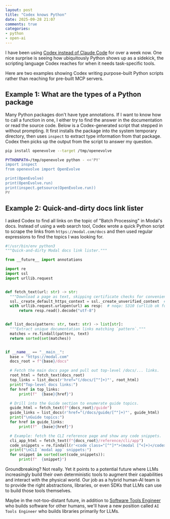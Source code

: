 ```yaml
---
layout: post
title: "Codex knows Python"
date: 2025-09-28 21:07
comments: true
categories: 
- python
- open-ai
---
```


I have been using [Codex instead of Claude Code](/due-to-odd-jax-issues.html)
for over a week now. One nice surprise is seeing how ubiquitously Python shows
up as a sidekick, the scripting language Codex reaches for when it needs
task-specific tools.

Here are two examples showing Codex writing purpose-built Python scripts
rather than reaching for pre-built MCP servers.

## Example 1: What are the types of a Python package

Many Python packages don't have type annotations. If I want to know how to call
a function in one, I either try to find the answer in the documentation or read
the source code. Below is a Codex-generated script that stepped in without
prompting. It first installs the package into the system temporary directory,
then uses `inspect` to extract type information from that package. Codex then
picks up the output from the script to answer my question.

```bash
pip install openevolve --target /tmp/openevolve

PYTHONPATH=/tmp/openevolve python - <<'PY'
import inspect
from openevolve import OpenEvolve

print(OpenEvolve)
print(OpenEvolve.run)
print(inspect.getsource(OpenEvolve.run))
PY
```

## Example 2: Quick-and-dirty docs link lister

I asked Codex to find all links on the topic of "Batch Processing" in Modal's
docs. Instead of using a web search tool, Codex wrote a quick Python script to
scrape the links from `https://modal.com/docs` and then used regular
expressions to find the topics I was looking for.


```python
#!/usr/bin/env python3
"""Quick-and-dirty Modal docs link lister."""

from __future__ import annotations

import re
import ssl
import urllib.request


def fetch_text(url: str) -> str:
  """Download a page as text, skipping certificate checks for convenience."""
  ssl._create_default_https_context = ssl._create_unverified_context  # nosec - CLI helper
  with urllib.request.urlopen(url) as resp:  # noqa: S310 (urllib ok for one-off script)
      return resp.read().decode("utf-8")


def list_docs(pattern: str, text: str) -> list[str]:
  """Extract unique documentation links matching `pattern`."""
  matches = re.findall(pattern, text)
  return sorted(set(matches))


if __name__ == "__main__":
  base = "https://modal.com"
  docs_root = f"{base}/docs"

  # Fetch the main docs page and pull out top-level /docs/... links.
  root_html = fetch_text(docs_root)
  top_links = list_docs(r'href="(/docs/[^"]+)"', root_html)
  print("Top-level docs links:")
  for href in top_links:
      print(f"  {base}{href}")

  # Drill into the Guide section to enumerate guide topics.
  guide_html = fetch_text(f"{docs_root}/guide")
  guide_links = list_docs(r'href="(/docs/guide/[^"]+)"', guide_html)
  print("\nGuide topics:")
  for href in guide_links:
      print(f"  {base}{href}")

  # Example: fetch the CLI reference page and show any code snippets.
  cli_app_html = fetch_text(f"{docs_root}/reference/cli/app")
  code_snippets = re.findall(r'<code class="[^"]*">(modal [^<]+)</code>', cli_app_html)
  print("\nCLI `modal app` snippets:")
  for snippet in sorted(set(code_snippets)):
      print(f"  {snippet}")
```

Groundbreaking? Not really. Yet it points to a potential future where LLMs
increasingly build their own deterministic tools to augment their capabilities
and interact with the physical world. Our job as a hybrid human-AI team is to
provide the right abstractions, libraries, or even SDKs that LLMs can use to
build those tools themselves.

Maybe in the not-too-distant future, in addition to [Software Tools
Engineer](https://www.citadelsecurities.com/careers/details/software-developer-tools-engineer)
who builds software for other humans, we'll have a new position called
`AI Tools Engineer` who builds libraries primarily for LLMs.
